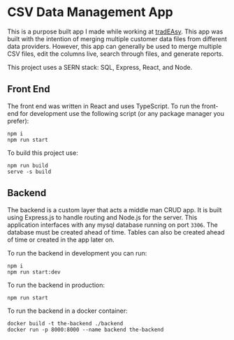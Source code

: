 # CSV Data Management App

This is a purpose built app I made while working at [tradEAsy](https://web.tradeasy.tech/). This app was built with the intention of merging multiple customer data files from different data providers. However, this app can generally be used to merge multiple CSV files, edit the columns live, search through files, and generate reports.

This project uses a SERN stack: SQL, Express, React, and Node.

## Front End

The front end was written in React and uses TypeScript. To run the front-end for development use the following script (or any package manager you prefer):

```
npm i
npm run start
```

To build this project use:

```
npm run build
serve -s build
```

## Backend

The backend is a custom layer that acts a middle man CRUD app. It is built using Express.js to handle routing and Node.js for the server. This application interfaces with any mysql database running on port `3306`. The database must be created ahead of time. Tables can also be created ahead of time or created in the app later on.

To run the backend in development you can run:

```
npm i
npm run start:dev
```

To run the backend in production:

```
npm run start
```

To run the backend in a docker container:

```
docker build -t the-backend ./backend
docker run -p 8000:8000 --name backend the-backend
```
